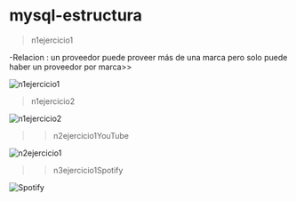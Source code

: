 # mysql-estructura
> n1ejercicio1

-Relacion : un proveedor puede proveer más de una 
marca pero solo puede haber un proveedor por marca>> 

![n1ejercicio1](https://user-images.githubusercontent.com/107991714/184092043-82ccf577-2491-4973-ab1a-911542370fe8.png)


> n1ejercicio2

![n1ejercicio2](https://user-images.githubusercontent.com/107991714/184095898-dcee748d-2dca-4621-b51f-766c21b288ad.png)


>> n2ejercicio1YouTube

![n2ejercicio1](https://user-images.githubusercontent.com/107991714/180605061-f452d35f-b1ea-4e5e-bc6e-7193d8ddd135.png)


>> n3ejercicio1Spotify

![Spotify](https://user-images.githubusercontent.com/107991714/180609424-0f817247-365b-471e-b2da-2e8982846880.png)
